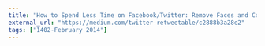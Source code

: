 ```yaml
---
title: "How to Spend Less Time on Facebook/Twitter: Remove Faces and Colors"
external_url: "https://medium.com/twitter-retweetable/c2888b3a28e2"
tags: ["1402-February 2014"]
---
```

